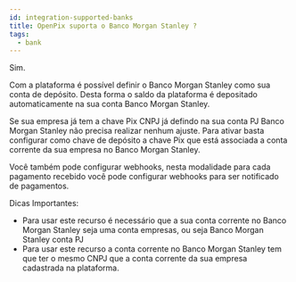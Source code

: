 ```yaml
---
id: integration-supported-banks
title: OpenPix suporta o Banco Morgan Stanley ?
tags:
  - bank
---
```


Sim.

Com a plataforma é possível definir o Banco Morgan Stanley como sua conta de depósito. Desta forma o saldo da plataforma é depositado automaticamente na sua conta Banco Morgan Stanley.

Se sua empresa já tem a chave Pix CNPJ já defindo na sua conta PJ Banco Morgan Stanley não precisa realizar nenhum ajuste. Para ativar basta configurar como chave de depósito a chave Pix que está associada a conta corrente da sua empresa no Banco Morgan Stanley.

Você também pode configurar webhooks, nesta modalidade para cada pagamento recebido você pode configurar webhooks para ser notificado de pagamentos.

Dicas Importantes:

- Para usar este recurso é necessário que a sua conta corrente no Banco Morgan Stanley seja uma conta empresas, ou seja Banco Morgan Stanley conta PJ
- Para usar este recurso a conta corrente no Banco Morgan Stanley tem que ter o mesmo CNPJ que a conta corrente da sua empresa cadastrada na plataforma.
